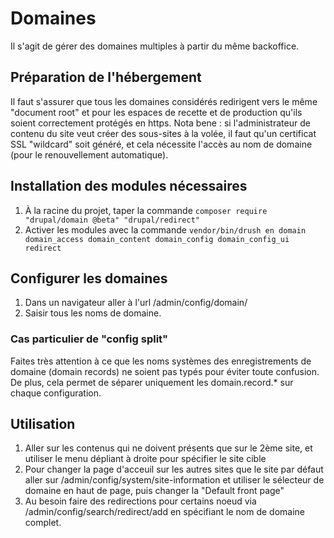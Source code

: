 # Domaines
Il s'agit de gérer des domaines multiples à partir du même backoffice.

## Préparation de l'hébergement
Il faut s'assurer que tous les domaines considérés redirigent vers le même "document root" et pour les espaces de recette et de production qu'ils soient correctement protégés en https. Nota bene : si l'administrateur de contenu du site veut créer des sous-sites à la volée, il faut qu'un certificat SSL "wildcard" soit généré, et cela nécessite l'accès au nom de domaine (pour le renouvellement automatique).

## Installation des modules nécessaires
1. À la racine du projet, taper la commande `composer require "drupal/domain @beta" "drupal/redirect"`
2. Activer les modules avec la commande `vendor/bin/drush en domain domain_access domain_content domain_config domain_config_ui redirect`

## Configurer les domaines
1. Dans un navigateur aller à l'url /admin/config/domain/
2. Saisir tous les noms de domaine.

### Cas particulier de "config split"
Faites très attention à ce que les noms systèmes des enregistrements de domaine (domain records) ne soient pas typés pour éviter toute confusion. De plus, cela permet de séparer uniquement les domain.record.* sur chaque configuration.

## Utilisation
1. Aller sur les contenus qui ne doivent présents que sur le 2ème site, et utiliser le menu dépliant à droite pour spécifier le site cible
2. Pour changer la page d'acceuil sur les autres sites que le site par défaut aller sur /admin/config/system/site-information et utiliser le sélecteur de domaine en haut de page, puis changer la "Default front page"
3. Au besoin faire des redirections pour certains noeud via /admin/config/search/redirect/add en spécifiant le nom de domaine complet.